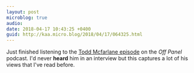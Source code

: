 ```yaml
---
layout: post
microblog: true
audio: 
date: 2018-04-17 10:43:25 +0400
guid: http://kaa.micro.blog/2018/04/17/064325.html
---
```

Just finished listening to the [Todd Mcfarlane episode](http://sktchd.com/podcast/off-panel-84-the-story-of-image-with-todd-mcfarlane/) on the _Off Panel_ podcast. I'd never **heard** him in an interview but this captures a lot of his views that I've read before.
